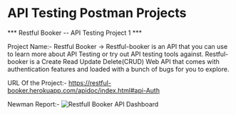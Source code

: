   # API Testing Postman Projects
  
  
  *** Restful Booker -- API Testing Project 1 ***
  
  Project Name:- Restful Booker
  -> Restful-booker is an API that you can use to learn more about API Testing or try out API testing tools against. Restful-booker is a Create Read Update Delete(CRUD) Web API that comes with authentication features and loaded with a bunch of bugs for you to explore.
  
  URL Of the Project:-
https://restful-booker.herokuapp.com/apidoc/index.html#api-Auth

  Newman Report:-
![Restfull Booker API Dashboard](https://github.com/singhnikhil8348/API-Testing-Postman-Projects/assets/96045667/826f0245-78d6-4898-9586-88613e1fb61a)

